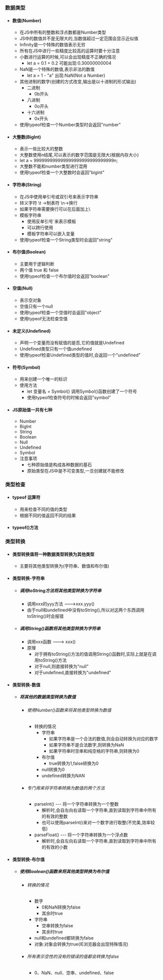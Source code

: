 ### 数据类型

- #### 数值(Number)
  
  - 在JS中所有的整数和浮点数都是Number类型
  - JS中的数值并不是无限大的,当数值超过一定范围会显示近似值
  - Infinity是一个特殊的数值表示无穷
  - 所有在JS中进行一些精度比较高的运算时要十分注意
  - 小数进行运算的时候,可以会出现精度不正确的情况
    - let a = 0.1 + 0.2  可能出现:0.30000000004
  - NaN是一个特殊的数值,表示非法的数值
    - let a = 1 - "a" 出现:NaN(Not a Number)
  - 其他进制的数字(创建的方式改变,输出是以十进制的形式输出)
    - 二进制
      - 0b开头
    - 八进制
      - 0o开头
    - 十六进制
      - 0x开头
  - 使用typeof检查一个Number类型时会返回"number"
- #### 大整数(BigInt)
  
  - 表示一些比较大的整数
  - 大整数使用n结尾,可以表示的数字范围是无限大(根据内存大小)
  - let a = 999999999999999999999999999999n;
  - 大整数不能和number类型进行混用
  - 使用typeof检查一个大整数时会返回"bigint"
- #### 字符串(String)
  
  - 在JS中使用单引号或双引号来表示字符串
  - 转义字符 \t ->制表符 \n->换行
  - 如果字符串需要换行可以在后面加上\
  - 模板字符串
    - 使用反单引号`来表示模板
    - 可以跨行使用
    - 模板字符串可以嵌入变量
  - 使用typeof检查一个String类型时会返回"string"
- #### 布尔值(Boolean)
  
  - 主要用于逻辑判断
  - 两个值 true 和 false
  - 使用typeof检查一个布尔值时会返回"boolean"
- #### 空值(Null)
  
  - 表示空对象
  - 空值只有一个null
  - 使用typeof检查一个空值时会返回"object"
  - 使用typeof无法检查空值
- #### 未定义(Undefined)
  
  - 声明一个变量而没有赋值的是否,它的值就是Undefined
  - Undefined类型只有一个值undefined
  - 使用typeof检查Undefined类型的值时,会返回一个"undefined"
- #### 符号(Symbol)
  
  - 用来创建一个唯一的标识
  - 使用方法
    - let 变量名 = Symbol() 调用Symbol()函数创建了一个符号
    - 使用typeof检查符号的时候会返回"symbol"
  
- #### JS原始值一共有七种

  - Number
  - BigInt
  - String
  - Boolean
  - Null
  - Undefined
  - Symbol
  - 注意事项
    - 七种原始值是构成各种数据的基石
    - 原始类型在JS中是不可变类型,一旦创建就不能修改


### 类型检查

- #### typeof 运算符
  
  - 用来检查不同的值的类型
  - 根据不同的值返回不同的结果
- #### typeof()方法

### 类型转换

- #### 类型转换值将一种数据类型转换为其他类型

  - 主要将其他类型转换为(字符串、数值和布尔值)

- #### 类型转换-字符串

  - ##### 调用toString方法将其他类型转换为字符串

    - 调用xxx的yyy方法 --->xxx.yyy()
    - 由于null和undefined中没有toString(),所以对这两个东西调用toString()时会报错

  - ##### 调用String()函数将其他类型转换为字符串

    - 调用xxx函数 ---> xxx()
    - 原理
      - 对于拥有toString()方法的值调用String()函数时,实际上就是在调用toString()方法
      - 对于null,则直接转换为"null"
      - 对于undefined,直接转换为"undefined"

- #### 类型转换-数值

  - ##### 将其他的数据类型转换为数值

    - ###### 使用Number()函数来将其他类型转换为数值

      - 转换的情况
        - 字符串
          - 如果字符串是一个合法的数值,则会自动转换为对应的数字
          - 如果字符串不是合法数字,则转换为NaN
          - 如果字符串时空串和纯空格的字符串,则转换为0
        - 布尔值
          - true转换为1,false转换为0
        - null转换为0
        - undefined转换为NAN

    - ###### 专门用来将字符串转换为数值的两个方法

      - parseInt() --- 将一个字符串转换为一个整数
        - 解析时,会自左向右读取一个字符串,直到读取到字符串中所有的有效的整数
        - 也可以使用parseInt()来对一个数字进行取整(不完美,效率较低)
      - parseFloat() --- 将一个字符串转换为一个浮点数
        - 解析时,会自左向右读取一个字符串,直到读取到字符串中所有的有效的小数

- #### 类型转换-布尔值

  - ##### 使用Boolean()函数来将其他类型转换为布尔值

    - ###### 转换的情况

      - 数字
        - 0和NaN转换为false
        - 其余时true
      - 字符串
        - 空串转换为false
        - 其余时true
      - null和undefined都转换为false
      - 对象:对象会转换为true(IE浏览器会出现特殊情况)

    - ###### 所有表示空性的没有的错误的值都会转换为false

      - 0、NaN、null、空串、undefined、false